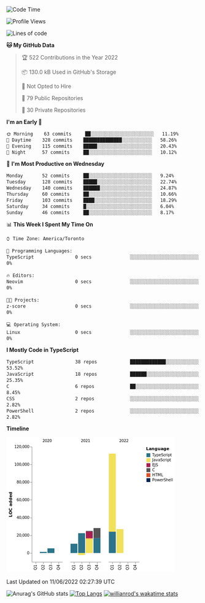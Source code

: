 <!--START_SECTION:waka-->
![Code Time](http://img.shields.io/badge/Code%20Time-235%20hrs%2040%20mins-blue)

![Profile Views](http://img.shields.io/badge/Profile%20Views-1-blue)

![Lines of code](https://img.shields.io/badge/From%20Hello%20World%20I%27ve%20Written-229%20Thousand%20lines%20of%20code-blue)

**🐱 My GitHub Data** 

> 🏆 522 Contributions in the Year 2022
 > 
> 📦 130.0 kB Used in GitHub's Storage 
 > 
> 🚫 Not Opted to Hire
 > 
> 📜 79 Public Repositories 
 > 
> 🔑 30 Private Repositories  
 > 
**I'm an Early 🐤** 

```text
🌞 Morning    63 commits     ██░░░░░░░░░░░░░░░░░░░░░░░   11.19% 
🌆 Daytime    328 commits    ██████████████░░░░░░░░░░░   58.26% 
🌃 Evening    115 commits    █████░░░░░░░░░░░░░░░░░░░░   20.43% 
🌙 Night      57 commits     ██░░░░░░░░░░░░░░░░░░░░░░░   10.12%

```
📅 **I'm Most Productive on Wednesday** 

```text
Monday       52 commits     ██░░░░░░░░░░░░░░░░░░░░░░░   9.24% 
Tuesday      128 commits    █████░░░░░░░░░░░░░░░░░░░░   22.74% 
Wednesday    140 commits    ██████░░░░░░░░░░░░░░░░░░░   24.87% 
Thursday     60 commits     ██░░░░░░░░░░░░░░░░░░░░░░░   10.66% 
Friday       103 commits    ████░░░░░░░░░░░░░░░░░░░░░   18.29% 
Saturday     34 commits     █░░░░░░░░░░░░░░░░░░░░░░░░   6.04% 
Sunday       46 commits     ██░░░░░░░░░░░░░░░░░░░░░░░   8.17%

```


📊 **This Week I Spent My Time On** 

```text
⌚︎ Time Zone: America/Toronto

💬 Programming Languages: 
TypeScript               0 secs              ░░░░░░░░░░░░░░░░░░░░░░░░░   0%

🔥 Editors: 
Neovim                   0 secs              ░░░░░░░░░░░░░░░░░░░░░░░░░   0%

🐱‍💻 Projects: 
z-score                  0 secs              ░░░░░░░░░░░░░░░░░░░░░░░░░   0%

💻 Operating System: 
Linux                    0 secs              ░░░░░░░░░░░░░░░░░░░░░░░░░   0%

```

**I Mostly Code in TypeScript** 

```text
TypeScript               38 repos            █████████████░░░░░░░░░░░░   53.52% 
JavaScript               18 repos            ██████░░░░░░░░░░░░░░░░░░░   25.35% 
C                        6 repos             ██░░░░░░░░░░░░░░░░░░░░░░░   8.45% 
CSS                      2 repos             ░░░░░░░░░░░░░░░░░░░░░░░░░   2.82% 
PowerShell               2 repos             ░░░░░░░░░░░░░░░░░░░░░░░░░   2.82%

```


**Timeline**

![Chart not found](https://raw.githubusercontent.com/wise-introvert/wise-introvert/master/charts/bar_graph.png) 


 Last Updated on 11/06/2022 02:27:39 UTC
<!--END_SECTION:waka-->

![Anurag's GitHub stats](https://github-readme-stats.vercel.app/api?username=wise-introvert&count_private=true&show_icons=true)
[![Top Langs](https://github-readme-stats.vercel.app/api/top-langs/?username=wise-introvert&langs_count=10)](https://github.com/anuraghazra/github-readme-stats)
[![willianrod's wakatime stats](https://github-readme-stats.vercel.app/api/wakatime?username=wiseintrovert)](https://github.com/anuraghazra/github-readme-stats)

